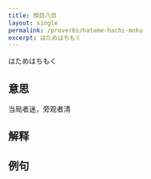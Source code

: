 ```yaml
---
title: 傍目八目
layout: single
permalink: /proverbs/hatame-hachi-moku
excerpt: はためはちもく
---
```


はためはちもく

## 意思

当局者迷，旁观者清

## 解释

## 例句


